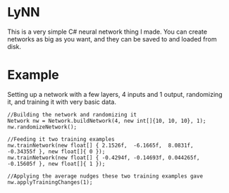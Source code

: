 # LyNN
This is a very simple C# neural network thing I made.
You can create networks as big as you want, and they can be saved to and loaded from disk.

# Example
Setting up a network with a few layers, 4 inputs and 1 output, randomizing it, and training it with very basic data.

    //Building the network and randomizing it
    Network nw = Network.buildNetwork(4, new int[]{10, 10, 10}, 1);
    nw.randomizeNetwork();
    
    //Feeding it two training examples
    nw.trainNetwork(new float[] { 2.1526f,  -6.1665f,  8.0831f,   -0.34355f }, new float[]{ 0 });
    nw.trainNetwork(new float[] { -0.4294f, -0.14693f, 0.044265f, -0.15605f }, new float[]{ 1 });

    //Applying the average nudges these two training examples gave
    nw.applyTrainingChanges(1);



